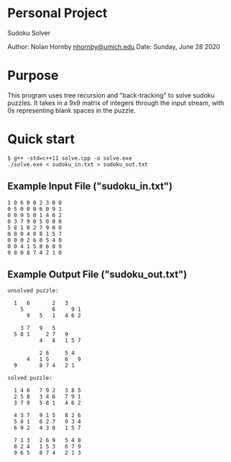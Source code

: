Personal Project
================
Sudoku Solver

Author: Nolan Hornby <nhornby@umich.edu>
Date: Sunday, June 28 2020

# Purpose
This program uses tree recursion and "back-tracking" to solve sudoku puzzles. It takes in a 9x9 matrix of integers through the input stream, with 0s representing blank spaces in the puzzle.

# Quick start
```console
$ g++ -std=c++11 solve.cpp -o solve.exe
./solve.exe < sudoku_in.txt > sudoku_out.txt
```

## Example Input File ("sudoku_in.txt")
```console
1 0 6 0 0 2 3 0 0
0 5 0 0 0 6 0 9 1
0 0 9 5 0 1 4 6 2
0 3 7 9 0 5 0 0 0
5 8 1 0 2 7 9 0 0
0 0 0 4 0 8 1 5 7
0 0 0 2 6 0 5 4 0
0 0 4 1 5 0 6 0 9
9 0 0 8 7 4 2 1 0
```

## Example Output File ("sudoku_out.txt")
```console
unsolved puzzle: 

  1   6       2   3      
    5         6     9 1  
      9   5   1   4 6 2  

    3 7   9   5          
  5 8 1     2 7   9      
          4   8   1 5 7  

          2 6     5 4    
      4   1 5     6   9  
  9       8 7 4   2 1    

solved puzzle: 

  1 4 6   7 9 2   3 8 5  
  2 5 8   3 4 6   7 9 1  
  3 7 9   5 8 1   4 6 2  

  4 3 7   9 1 5   8 2 6  
  5 8 1   6 2 7   9 3 4  
  6 9 2   4 3 8   1 5 7  

  7 1 3   2 6 9   5 4 8  
  8 2 4   1 5 3   6 7 9  
  9 6 5   8 7 4   2 1 3  
```
